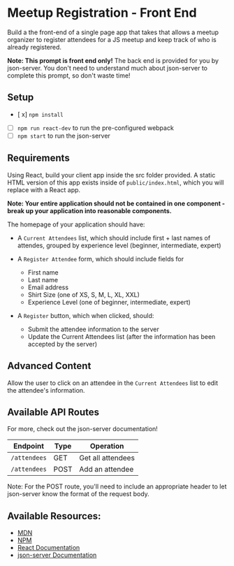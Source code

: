 # Meetup Registration - Front End
Build a the front-end of a single page app that takes that allows a meetup organizer to register attendees for a JS meetup and keep track of who is already registered.

**Note: This prompt is front end only!** The back end is provided for you by json-server. You don't need to understand much about json-server to complete this prompt, so don't waste time!

## Setup

- [ x] `npm install`
- [ ] `npm run react-dev` to run the pre-configured webpack
- [ ] `npm start` to run the json-server

## Requirements

Using React, build your client app inside the src folder provided. A static HTML version of this app exists inside of `public/index.html`, which you will replace with a React app.

**Note: Your entire application should not be contained in one component - break up your application into reasonable components.**

The homepage of your application should have:

- A `Current Attendees` list, which should include first + last names of attendes, grouped by experience level (beginner, intermediate, expert)

- A `Register Attendee` form, which should include fields for
    - First name
    - Last name
    - Email address
    - Shirt Size (one of XS, S, M, L, XL, XXL)
    - Experience Level (one of beginner, intermediate, expert)
- A `Register` button, which when clicked, should:
    - Submit the attendee information to the server
    - Update the Current Attendees list (after the information has been accepted by the server)



## Advanced Content

Allow the user to click on an attendee in the `Current Attendees` list to edit the attendee's information.


## Available API Routes

For more, check out the json-server documentation!

| Endpoint          | Type   | Operation                 |
|-------------------|--------|---------------------------|
| `/attendees`      | GET    | Get all attendees         |
| `/attendees`      | POST   | Add an attendee           |

Note: For the POST route, you'll need to include an appropriate header to let json-server know the format of the request body.

## Available Resources:

- [MDN](https://developer.mozilla.org/bm/docs/Web/JavaScript)
- [NPM](https://www.npmjs.com/)
- [React Documentation](https://reactjs.org/docs/hello-world.html)
- [json-server Documentation](https://www.npmjs.com/package/json-server)
